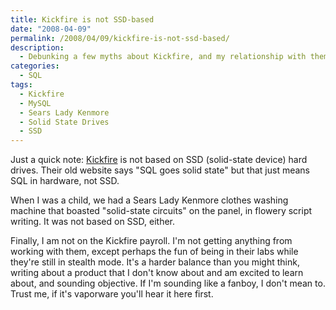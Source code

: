 ```yaml
---
title: Kickfire is not SSD-based
date: "2008-04-09"
permalink: /2008/04/09/kickfire-is-not-ssd-based/
description:
  - Debunking a few myths about Kickfire, and my relationship with them.
categories:
  - SQL
tags:
  - Kickfire
  - MySQL
  - Sears Lady Kenmore
  - Solid State Drives
  - SSD
---
```

Just a quick note: [Kickfire][1] is not based on SSD (solid-state device) hard drives. Their old website says "SQL goes solid state" but that just means SQL in hardware, not SSD.

When I was a child, we had a Sears Lady Kenmore clothes washing machine that boasted "solid-state circuits" on the panel, in flowery script writing. It was not based on SSD, either.

Finally, I am not on the Kickfire payroll. I'm not getting anything from working with them, except perhaps the fun of being in their labs while they're still in stealth mode. It's a harder balance than you might think, writing about a product that I don't know about and am excited to learn about, and sounding objective. If I'm sounding like a fanboy, I don't mean to. Trust me, if it's vaporware you'll hear it here first.

 [1]: http://www.kickfire.com/
